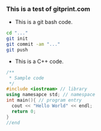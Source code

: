 ### This is a test of gitprint.com

* This is a git bash code.
```bash
cd "..."
git init
git commit -am "..."
git push
```

* This is a C++ code.
```C++
/**
 * Sample code
 */
#include <iostream> // library
using namesapce std; // namespace
int main(){ // program entry
  cout << "Hello World" << endl;
  return 0;
}
//end
```
